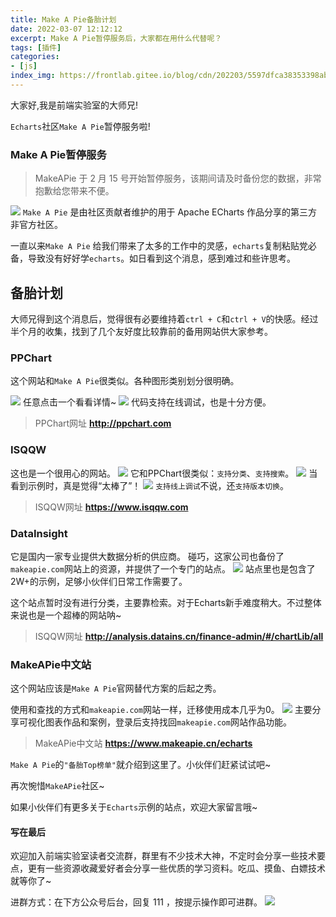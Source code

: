 ```yaml
---
title: Make A Pie备胎计划
date: 2022-03-07 12:12:12
excerpt: Make A Pie暂停服务后，大家都在用什么代替呢？
tags: [插件]
categories:
- [js]
index_img: https://frontlab.gitee.io/blog/cdn/202203/5597dfca38353398ab275ab1ecfb0aee_11382.png
---
```



大家好,我是前端实验室的大师兄!


`Echarts`社区`Make A Pie`暂停服务啦!
### Make A Pie暂停服务

> MakeAPie 于 2 月 15 号开始暂停服务，该期间请及时备份您的数据，非常抱歉给您带来不便。

![](https://frontlab.gitee.io/blog/cdn/202203/9a7f29ae-e1dc-45c2-b630-3b68e32728a3.png)
`Make A Pie` 是由社区贡献者维护的用于 Apache ECharts 作品分享的第三方非官方社区。

一直以来`Make A Pie` 给我们带来了太多的工作中的灵感，`echarts`复制粘贴党必备，导致没有好好学`echarts`。如日看到这个消息，感到难过和些许思考。

## 备胎计划
大师兄得到这个消息后，觉得很有必要维持着`ctrl + C`和`ctrl + V`的快感。经过半个月的收集，找到了几个友好度比较靠前的备用网站供大家参考。

### PPChart
这个网站和`Make A Pie`很类似。各种图形类别划分很明确。

![](https://frontlab.gitee.io/blog/cdn/202203/cf773744-28ee-4d01-946e-9721f0c9a5e8.png)
任意点击一个看看详情~
![](https://frontlab.gitee.io/blog/cdn/202203/b71a8f54-3b95-43d3-954a-f1f3d0af049f.png)
代码支持在线调试，也是十分方便。

> PPChart网址
> **http://ppchart.com**

### ISQQW
这也是一个很用心的网站。
![](https://frontlab.gitee.io/blog/cdn/202203/74688194-abc3-4fb4-bae8-61ee692bb6f6.png)
它和PPChart很类似：`支持分类`、`支持搜索`。
![](https://frontlab.gitee.io/blog/cdn/202203/98e0ffc0-a828-4b34-a297-753cf5c554a6.png)
当看到示例时，真是觉得“太棒了”！
![](https://frontlab.gitee.io/blog/cdn/202203/2ee342a2-5a72-4911-ad01-da53e3a626a6.png)
`支持线上调试`不说，还`支持版本切换`。

> ISQQW网址
> **https://www.isqqw.com**

### DataInsight
它是国内一家专业提供大数据分析的供应商。
碰巧，这家公司也备份了`makeapie.com`网站上的资源，并提供了一个专门的站点。
![](https://frontlab.gitee.io/blog/cdn/202203/160204f2-6d3c-488a-a50f-4ab3cd34fc55.png)
站点里也是包含了2W+的示例，足够小伙伴们日常工作需要了。

这个站点暂时没有进行分类，主要靠检索。对于Echarts新手难度稍大。不过整体来说也是一个超棒的网站呐~
> ISQQW网址
> **http://analysis.datains.cn/finance-admin/#/chartLib/all**

### MakeAPie中文站

这个网站应该是`Make A Pie`官网替代方案的后起之秀。

使用和查找的方式和`makeapie.com`网站一样，迁移使用成本几乎为0。
![](https://frontlab.gitee.io/blog/cdn/202203/dc85aed0-9fd4-400e-8221-21c332c0cf62.png)
主要分享可视化图表作品和案例，登录后支持找回`makeapie.com`网站作品功能。

> MakeAPie中文站
> **https://www.makeapie.cn/echarts**

`Make A Pie`的`"备胎Top榜单"`就介绍到这里了。小伙伴们赶紧试试吧~

再次惋惜`MakeAPie`社区~

如果小伙伴们有更多关于`Echarts`示例的站点，欢迎大家留言哦~


#### 写在最后
欢迎加入前端实验室读者交流群，群里有不少技术大神，不定时会分享一些技术要点，更有一些资源收藏爱好者会分享一些优质的学习资料。吃瓜、摸鱼、白嫖技术就等你了~

进群方式：在下方公众号后台，回复 111 ，按提示操作即可进群。
![](https://mmbiz.qpic.cn/mmbiz_jpg/WqeajEMWSax77AXb3YwBusIH7OSupvKITDI8mHVUKcfSYjjpdXOGWuUfZkQbfgY9POSavM1wPnB7frryZtibtUA/0?wx_fmt=jpeg)
